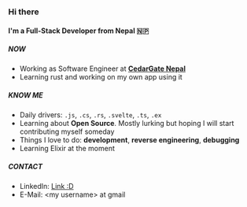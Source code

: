 ### Hi there

#### I'm a Full-Stack Developer from Nepal 🇳🇵

##### NOW

- Working as Software Engineer at **[CedarGate Nepal](https://www.cedargate.com/)**
- Learning rust and working on my own app using it

##### KNOW ME

- Daily drivers: `.js`, `.cs`, `.rs`, `.svelte`, `.ts`, `.ex`
- Learning about **Open Source**. Mostly lurking but hoping I will start contributing myself someday
- Things I love to do: **development**, **reverse engineering**, **debugging**
- Learning Elixir at the moment


##### CONTACT
- LinkedIn: [Link :D](https://www.linkedin.com/in/dahsameer/)
- E-Mail: \<my username\> at gmail
